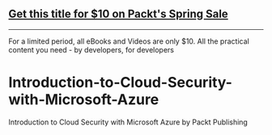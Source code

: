 ## [Get this title for $10 on Packt's Spring Sale](https://www.packt.com/V16677?utm_source=github&utm_medium=packt-github-repo&utm_campaign=spring_10_dollar_2022)
-----
For a limited period, all eBooks and Videos are only $10. All the practical content you need \- by developers, for developers

# Introduction-to-Cloud-Security-with-Microsoft-Azure
Introduction to Cloud Security with Microsoft Azure by Packt Publishing
